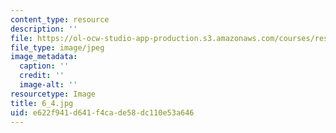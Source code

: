 ```yaml
---
content_type: resource
description: ''
file: https://ol-ocw-studio-app-production.s3.amazonaws.com/courses/res-18-006-calculus-revisited-single-variable-calculus-fall-2010/e622f941d641f4cade58dc110e53a646_6_4.jpg
file_type: image/jpeg
image_metadata:
  caption: ''
  credit: ''
  image-alt: ''
resourcetype: Image
title: 6_4.jpg
uid: e622f941-d641-f4ca-de58-dc110e53a646
---
```

